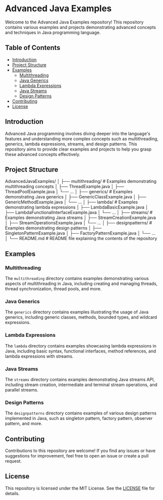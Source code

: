 # Advanced Java Examples

Welcome to the Advanced Java Examples repository! This repository contains various examples and projects demonstrating advanced concepts and techniques in Java programming language.

## Table of Contents

- [Introduction](#introduction)
- [Project Structure](#project-structure)
- [Examples](#examples)
  - [Multithreading](#multithreading)
  - [Java Generics](#java-generics)
  - [Lambda Expressions](#lambda-expressions)
  - [Java Streams](#java-streams)
  - [Design Patterns](#design-patterns)
- [Contributing](#contributing)
- [License](#license)

## Introduction

Advanced Java programming involves diving deeper into the language's features and understanding more complex concepts such as multithreading, generics, lambda expressions, streams, and design patterns. This repository aims to provide clear examples and projects to help you grasp these advanced concepts effectively.

## Project Structure

AdvancedJavaExamples/
│
├── multithreading/ # Examples demonstrating multithreading concepts
│ ├── ThreadExample.java
│ ├── ThreadPoolExample.java
│ └── ...
│
├── generics/ # Examples demonstrating Java generics
│ ├── GenericClassExample.java
│ ├── GenericMethodExample.java
│ └── ...
│
├── lambda/ # Examples demonstrating lambda expressions
│ ├── LambdaBasicExample.java
│ ├── LambdaFunctionalInterfaceExample.java
│ └── ...
│
├── streams/ # Examples demonstrating Java streams
│ ├── StreamCreationExample.java
│ ├── StreamOperationsExample.java
│ └── ...
│
├── designpatterns/ # Examples demonstrating design patterns
│ ├── SingletonPatternExample.java
│ ├── FactoryPatternExample.java
│ └── ...
│
└── README.md # README file explaining the contents of the repository


## Examples

### Multithreading

The `multithreading` directory contains examples demonstrating various aspects of multithreading in Java, including creating and managing threads, thread synchronization, thread pools, and more.

### Java Generics

The `generics` directory contains examples illustrating the usage of Java generics, including generic classes, methods, bounded types, and wildcard expressions.

### Lambda Expressions

The `lambda` directory contains examples showcasing lambda expressions in Java, including basic syntax, functional interfaces, method references, and lambda expressions with streams.

### Java Streams

The `streams` directory contains examples demonstrating Java streams API, including stream creation, intermediate and terminal stream operations, and parallel streams.

### Design Patterns

The `designpatterns` directory contains examples of various design patterns implemented in Java, such as singleton pattern, factory pattern, observer pattern, and more.

## Contributing

Contributions to this repository are welcome! If you find any issues or have suggestions for improvement, feel free to open an issue or create a pull request.

## License

This repository is licensed under the MIT License. See the [LICENSE](LICENSE) file for details.


